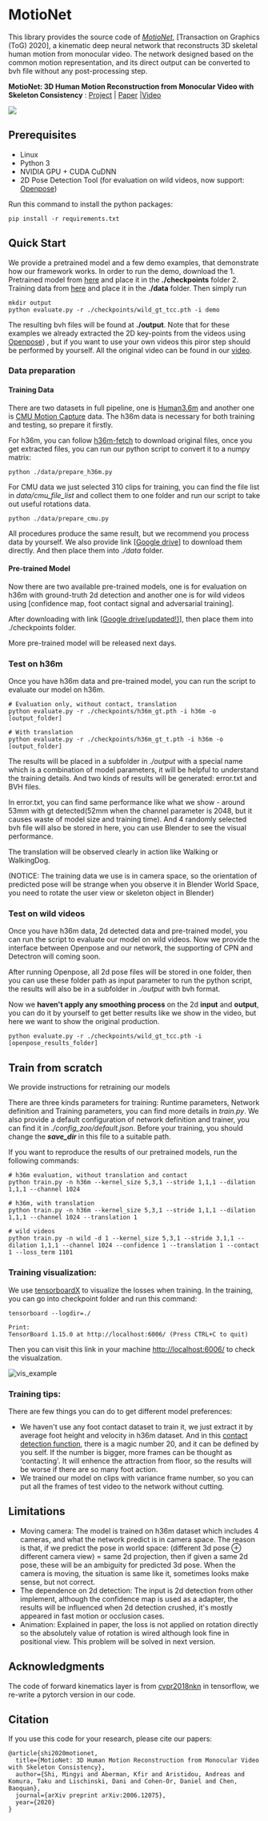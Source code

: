 # MotioNet

This library provides the source code of [*MotioNet*](http://rubbly.cn/publications/motioNet), [Transaction on Graphics (ToG) 2020], a kinematic deep neural network that reconstructs 3D skeletal human motion from monocular video. The network designed based on the common motion representation, and its direct output can be converted to bvh file without any post-processing step.

**MotioNet: 3D Human Motion Reconstruction from Monocular Video with Skeleton Consistency** : [Project](https://rubbly.cn/publications/motioNet/) | [Paper](https://arxiv.org/abs/2006.12075) |[Video](https://www.youtube.com/watch?v=8YubchlzvFA)

<img src="https://rubbly.cn/publications/motioNet/cover.gif" align="center">



## Prerequisites

- Linux
- Python 3
- NVIDIA GPU + CUDA CuDNN
- 2D Pose Detection Tool (for evaluation on wild videos, now support: [Openpose](https://github.com/CMU-Perceptual-Computing-Lab/openpose))

Run this command to install the python packages:

```shell
pip install -r requirements.txt
```

## Quick Start
We provide a pretrained model and a few demo examples, that demonstrate how our framework works. In order to run the demo, download the 1. Pretrained model from [here](https://drive.google.com/drive/folders/19hO4eVV8cE61aVg3dA-hClVjrtiJhq8d) and place it in the **./checkpoints** folder 2. Training data from [here](https://drive.google.com/drive/folders/1mvRPqtsNp46grBQ9feYish8evhEkm_9O) and place it in the **./data** folder. Then simply run

```shell
mkdir output
python evaluate.py -r ./checkpoints/wild_gt_tcc.pth -i demo
```

The resulting bvh files will be found at **./output**. Note that for these examples we already extracted the 2D key-points from the videos using [Openpose](https://github.com/CMU-Perceptual-Computing-Lab/openpose)) , but if you want to use your own videos this piror step should be performed by yourself. All the original video can be found in our [video](https://www.youtube.com/watch?v=8YubchlzvFA).

### Data preparation

#### Training Data

There are two datasets in full pipeline, one is [Human3.6m](http://vision.imar.ro/human3.6m/description.php) and another one is [CMU Motion Capture](https://sites.google.com/a/cgspeed.com/cgspeed/motion-capture/cmu-bvh-conversion) data. The h36m data is necessary for both training and testing, so prepare it firstly.

For h36m, you can follow [h36m-fetch](https://github.com/anibali/h36m-fetch) to download original files, once you get extracted files, you can run our python script to convert it to a numpy matrix:

```shell
python ./data/prepare_h36m.py
```

For CMU data we just selected 310 clips for training, you can find the file list in *data/cmu_file_list* and collect them to one folder and run our script to take out useful rotations data.

```shell
python ./data/prepare_cmu.py
```

All procedures produce the same result, but we recommend you process data by yourself. We also provide link [[Google drive](https://drive.google.com/drive/folders/1mvRPqtsNp46grBQ9feYish8evhEkm_9O?usp=sharing)] to download them directly. And then place them into *./data* folder. 

#### Pre-trained Model

Now there are two available pre-trained models, one is for evaluation on h36m with ground-truth 2d detection and another one is for wild videos using [confidence map, foot contact signal and adversarial training].

After downloading with link [[Google drive(updated!)](https://drive.google.com/drive/folders/19hO4eVV8cE61aVg3dA-hClVjrtiJhq8d?usp=sharing)], then place them into ./checkpoints folder.

More pre-trained model will be released next days.

### Test on h36m

Once you have h36m data and pre-trained model, you can run the script to evaluate our model on h36m.

```shell
# Evaluation only, without contact, translation
python evaluate.py -r ./checkpoints/h36m_gt.pth -i h36m -o [output_folder]

# With translation
python evaluate.py -r ./checkpoints/h36m_gt_t.pth -i h36m -o [output_folder]
```

The results will be placed in a subfolder in *./output* with a special name which is a combination of model parameters, it will be helpful to understand the training details. And two kinds of results will be generated: error.txt and BVH files.

In error.txt, you can find same performance like what we show - around 53mm with gt detected(52mm when the channel parameter is 2048, but it causes waste of model size and training time). And 4 randomly selected bvh file will also be stored in here, you can use Blender to see the visual performance.

The translation will be observed clearly in action like Walking or WalkingDog. 

(NOTICE: The training data we use is in camera space, so the orientation of predicted pose will be strange when you observe it in Blender World Space, you need to rotate the user view or skeleton object in Blender)

### Test on wild videos

Once you have h36m data, 2d detected data and pre-trained model, you can run the script to evaluate our model on wild videos. Now we provide the interface between Openpose and our network, the supporting of CPN and Detectron will coming soon.

After running Openpose, all 2d pose files will be stored in one folder, then you can use these folder path as input parameter to run the python script, the results will also be in a subfolder in *./output* with bvh format.

Now we **haven't apply any smoothing process** on the 2d **input** and **output**, you can do it by yourself to get better results like we show in the video, but here we want to show the original production.

```shell
python evaluate.py -r ./checkpoints/wild_gt_tcc.pth -i [openpose_results_folder]
```

## Train from scratch

We provide instructions for retraining our models

There are three kinds parameters for training: Runtime parameters, Network definition and Training parameters, you can find more details in *train.py*. We also provide a default configuration of network definition and trainer, you can find it in *./config_zoo/default.json*. Before your training, you should change the ***save_dir*** in this file to a suitable path.

If you want to reproduce the results of our pretrained models, run the following commands:

```shell
# h36m evaluation, without translation and contact
python train.py -n h36m --kernel_size 5,3,1 --stride 1,1,1 --dilation 1,1,1 --channel 1024 

# h36m, with translation
python train.py -n h36m --kernel_size 5,3,1 --stride 1,1,1 --dilation 1,1,1 --channel 1024 --translation 1

# wild videos
python train.py -n wild -d 1 --kernel_size 5,3,1 --stride 3,1,1 --dilation 1,1,1 --channel 1024 --confidence 1 --translation 1 --contact 1 --loss_term 1101
```
### Training visualization:

We use [tensorboardX](https://github.com/lanpa/tensorboardX) to visualize the losses when training. In the training, you can go into checkpoint folder and run this command:

```
tensorboard --logdir=./

Print:
TensorBoard 1.15.0 at http://localhost:6006/ (Press CTRL+C to quit)
```

Then you can visit this link in your machine [http://localhost:6006/](http://localhost:6006/) to check the visualzation.

![vis_example](https://user-images.githubusercontent.com/7709951/100384574-6e8fb100-305b-11eb-9900-aa7b50be6ac0.png)

### Training tips:

There are few things you can do to get different model preferences:

- We haven't use any foot contact dataset to train it, we just extract it by average foot height and velocity in h36m dataset. And in this [contact detection function](https://github.com/Shimingyi/MotioNet/blob/master/data/h36m_dataset.py#L148), there is a magic number 20, and it can be defined by you self. If the number is bigger, more frames can be thought as ‘contacting'. It will enhence the attraction from floor, so the results will be worse if there are so many foot action.
- We trained our model on clips with variance frame number, so you can put all the frames of test video to the network without cutting.

## Limitations

- Moving camera: The model is trained on h36m dataset which includes 4 cameras, and what the network predict is in camera space. The reason is that, if we predict the pose in world space: (different 3d pose ⊕ different camera view) = same 2d projection, then if given a same 2d pose, these will be an ambiguity for predicted 3d pose. When the camera is moving, the situation is same like it, sometimes looks make sense, but not correct.
- The dependence on 2d detection: The input is 2d detection from other implement, although the confidence map is used as a adapter, the results will be influenced when 2d detection crushed, it's mostly appeared in fast motion or occlusion cases.
- Animation: Explained in paper, the loss is not applied on rotation directly so the absolutely value of rotation is wired although look fine in positional view. This problem will be solved in next version.

## Acknowledgments

The code of forward kinematics layer is from [cvpr2018nkn](https://github.com/rubenvillegas/cvpr2018nkn) in tensorflow, we re-write a pytorch version in our code. 

## Citation

If you use this code for your research, please cite our papers:

```bittext
@article{shi2020motionet,
  title={MotioNet: 3D Human Motion Reconstruction from Monocular Video with Skeleton Consistency},
  author={Shi, Mingyi and Aberman, Kfir and Aristidou, Andreas and Komura, Taku and Lischinski, Dani and Cohen-Or, Daniel and Chen, Baoquan},
  journal={arXiv preprint arXiv:2006.12075},
  year={2020}
}
```

